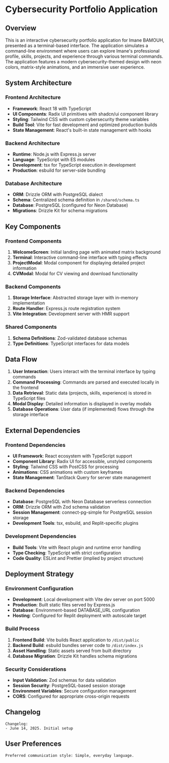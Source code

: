# Cybersecurity Portfolio Application

## Overview

This is an interactive cybersecurity portfolio application for Imane BAMOUH, presented as a terminal-based interface. The application simulates a command-line environment where users can explore Imane's professional profile, skills, projects, and experience through various terminal commands. The application features a modern cybersecurity-themed design with neon colors, matrix-style animations, and an immersive user experience.

## System Architecture

### Frontend Architecture
- **Framework**: React 18 with TypeScript
- **UI Components**: Radix UI primitives with shadcn/ui component library
- **Styling**: Tailwind CSS with custom cybersecurity theme variables
- **Build Tool**: Vite for fast development and optimized production builds
- **State Management**: React's built-in state management with hooks

### Backend Architecture
- **Runtime**: Node.js with Express.js server
- **Language**: TypeScript with ES modules
- **Development**: tsx for TypeScript execution in development
- **Production**: esbuild for server-side bundling

### Database Architecture
- **ORM**: Drizzle ORM with PostgreSQL dialect
- **Schema**: Centralized schema definition in `/shared/schema.ts`
- **Database**: PostgreSQL (configured for Neon Database)
- **Migrations**: Drizzle Kit for schema migrations

## Key Components

### Frontend Components
1. **WelcomeScreen**: Initial landing page with animated matrix background
2. **Terminal**: Interactive command-line interface with typing effects
3. **ProjectModal**: Modal component for displaying detailed project information
4. **CVModal**: Modal for CV viewing and download functionality

### Backend Components
1. **Storage Interface**: Abstracted storage layer with in-memory implementation
2. **Route Handler**: Express.js route registration system
3. **Vite Integration**: Development server with HMR support

### Shared Components
1. **Schema Definitions**: Zod-validated database schemas
2. **Type Definitions**: TypeScript interfaces for data models

## Data Flow

1. **User Interaction**: Users interact with the terminal interface by typing commands
2. **Command Processing**: Commands are parsed and executed locally in the frontend
3. **Data Retrieval**: Static data (projects, skills, experience) is stored in TypeScript files
4. **Modal Display**: Detailed information is displayed in overlay modals
5. **Database Operations**: User data (if implemented) flows through the storage interface

## External Dependencies

### Frontend Dependencies
- **UI Framework**: React ecosystem with TypeScript support
- **Component Library**: Radix UI for accessible, unstyled components
- **Styling**: Tailwind CSS with PostCSS for processing
- **Animations**: CSS animations with custom keyframes
- **State Management**: TanStack Query for server state management

### Backend Dependencies
- **Database**: PostgreSQL with Neon Database serverless connection
- **ORM**: Drizzle ORM with Zod schema validation
- **Session Management**: connect-pg-simple for PostgreSQL session storage
- **Development Tools**: tsx, esbuild, and Replit-specific plugins

### Development Dependencies
- **Build Tools**: Vite with React plugin and runtime error handling
- **Type Checking**: TypeScript with strict configuration
- **Code Quality**: ESLint and Prettier (implied by project structure)

## Deployment Strategy

### Environment Configuration
- **Development**: Local development with Vite dev server on port 5000
- **Production**: Built static files served by Express.js
- **Database**: Environment-based DATABASE_URL configuration
- **Hosting**: Configured for Replit deployment with autoscale target

### Build Process
1. **Frontend Build**: Vite builds React application to `/dist/public`
2. **Backend Build**: esbuild bundles server code to `/dist/index.js`
3. **Asset Handling**: Static assets served from built directory
4. **Database Migration**: Drizzle Kit handles schema migrations

### Security Considerations
- **Input Validation**: Zod schemas for data validation
- **Session Security**: PostgreSQL-based session storage
- **Environment Variables**: Secure configuration management
- **CORS**: Configured for appropriate cross-origin requests

## Changelog

```
Changelog:
- June 14, 2025. Initial setup
```

## User Preferences

```
Preferred communication style: Simple, everyday language.
```